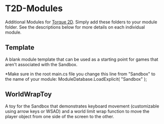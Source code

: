 T2D-Modules
===========

Additional Modules for [Torque 2D](https://github.com/GarageGames/Torque2D). Simply add these folders to your module folder. See the descriptions below for more details on each individual module.

Template
---------
A blank module template that can be used as a starting point for games that aren't associated with the Sandbox.

*Make sure in the root main.cs file you change this line from "Sandbox" to the name of your module: ModuleDatabase.LoadExplicit( "Sandbox" );

WorldWrapToy
------------
A toy for the Sandbox that demonstrates keyboard movement (customizable using arrow keys or WSAD) and a world limit wrap function to move the player object from one side of the screen to the other.
